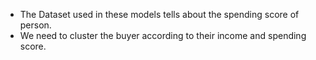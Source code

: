 - The Dataset used in these models tells about the spending score of person.
- We need to cluster the buyer according to their income and spending score.
